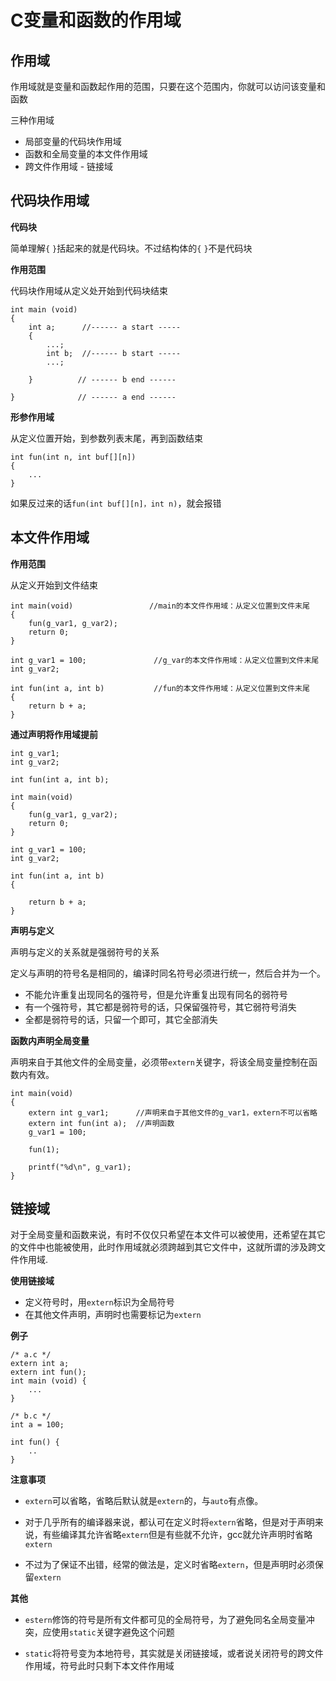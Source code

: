 # C变量和函数的作用域

## 作用域
作用域就是变量和函数起作用的范围，只要在这个范围内，你就可以访问该变量和函数

三种作用域

- 局部变量的代码块作用域
- 函数和全局变量的本文件作用域
- 跨文件作用域 - 链接域

## 代码块作用域

**代码块**

简单理解`{` `}`括起来的就是代码块。不过结构体的`{` `}`不是代码块

**作用范围**

代码块作用域从定义处开始到代码块结束

```
int main (void)
{
    int a;      //------ a start -----
    {   
        ...;
        int b;  //------ b start -----
        ...;

    }          // ------ b end ------

}              // ------ a end ------
```

**形参作用域**

从定义位置开始，到参数列表末尾，再到函数结束

```
int fun(int n, int buf[][n])
{
    ...
}
```

如果反过来的话`fun(int buf[][n]，int n)`，就会报错

## 本文件作用域

**作用范围**

从定义开始到文件结束

```
int main(void)                 //main的本文件作用域：从定义位置到文件末尾
{                   
    fun(g_var1, g_var2);                    
    return 0;
}

int g_var1 = 100;               //g_var的本文件作用域：从定义位置到文件末尾
int g_var2;                     

int fun(int a, int b)           //fun的本文件作用域：从定义位置到文件末尾       
{                                                                                          
    return b + a;                                              
}
```

**通过声明将作用域提前**

```
int g_var1;
int g_var2;

int fun(int a, int b);

int main(void)    
{
    fun(g_var1, g_var2);
    return 0;
}

int g_var1 = 100;    
int g_var2;

int fun(int a, int b)    
{

    return b + a;
}
```

**声明与定义**

声明与定义的关系就是强弱符号的关系

定义与声明的符号名是相同的，编译时同名符号必须进行统一，然后合并为一个。

- 不能允许重复出现同名的强符号，但是允许重复出现有同名的弱符号
- 有一个强符号，其它都是弱符号的话，只保留强符号，其它弱符号消失
- 全都是弱符号的话，只留一个即可，其它全部消失


**函数内声明全局变量**

声明来自于其他文件的全局变量，必须带`extern`关键字，将该全局变量控制在函数内有效。

```
int main(void)    
{
    extern int g_var1;      //声明来自于其他文件的g_var1，extern不可以省略  
    extern int fun(int a);  //声明函数
    g_var1 = 100;

    fun(1);

    printf("%d\n", g_var1);
}
```

## 链接域

对于全局变量和函数来说，有时不仅仅只希望在本文件可以被使用，还希望在其它的文件中也能被使用，此时作用域就必须跨越到其它文件中，这就所谓的涉及跨文件作用域.

**使用链接域**

- 定义符号时，用`extern`标识为全局符号
- 在其他文件声明，声明时也需要标记为`extern`

**例子**

```
/* a.c */
extern int a;
extern int fun();
int main (void) {
    ...
}

/* b.c */
int a = 100;

int fun() {
    ..  
}
```

**注意事项**

- `extern`可以省略，省略后默认就是`extern`的，与`auto`有点像。

- 对于几乎所有的编译器来说，都认可在定义时将`extern`省略，但是对于声明来说，有些编译其允许省略`extern`但是有些就不允许，gcc就允许声明时省略`extern`

- 不过为了保证不出错，经常的做法是，定义时省略`extern`，但是声明时必须保留`extern`


**其他**

- `estern`修饰的符号是所有文件都可见的全局符号，为了避免同名全局变量冲突，应使用`static`关键字避免这个问题

- `static`将符号变为本地符号，其实就是关闭链接域，或者说关闭符号的跨文件作用域，符号此时只剩下本文件作用域
